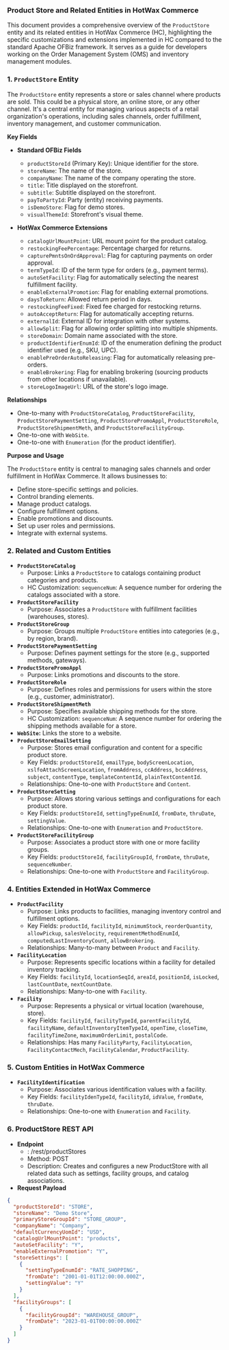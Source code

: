 ### Product Store and Related Entities in HotWax Commerce

This document provides a comprehensive overview of the `ProductStore` entity and its related entities in HotWax Commerce (HC), highlighting the specific customizations and extensions implemented in HC compared to the standard Apache OFBiz framework. It serves as a guide for developers working on the Order Management System (OMS) and inventory management modules.

### 1. `ProductStore` Entity

The `ProductStore` entity represents a store or sales channel where products are sold. This could be a physical store, an online store, or any other channel. It's a central entity for managing various aspects of a retail organization's operations, including sales channels, order fulfillment, inventory management, and customer communication.

**Key Fields**

*   **Standard OFBiz Fields**
    *   `productStoreId` (Primary Key): Unique identifier for the store.
    *   `storeName`: The name of the store.
    *   `companyName`: The name of the company operating the store.
    *   `title`: Title displayed on the storefront.
    *   `subtitle`: Subtitle displayed on the storefront.
    *   `payToPartyId`: Party (entity) receiving payments.
    *   `isDemoStore`: Flag for demo stores.
    *   `visualThemeId`: Storefront's visual theme.

*   **HotWax Commerce Extensions**
    *   `catalogUrlMountPoint`: URL mount point for the product catalog.
    *   `restockingFeePercentage`: Percentage charged for returns.
    *   `capturePmntsOnOrdApproval`: Flag for capturing payments on order approval.
    *   `termTypeId`: ID of the term type for orders (e.g., payment terms).
    *   `autoSetFacility`: Flag for automatically selecting the nearest fulfillment facility.
    *   `enableExternalPromotion`: Flag for enabling external promotions.
    *   `daysToReturn`: Allowed return period in days.
    *   `restockingFeeFixed`: Fixed fee charged for restocking returns.
    *   `autoAcceptReturn`: Flag for automatically accepting returns.
    *   `externalId`: External ID for integration with other systems.
    *   `allowSplit`: Flag for allowing order splitting into multiple shipments.
    *   `storeDomain`: Domain name associated with the store.
    *   `productIdentifierEnumId`: ID of the enumeration defining the product identifier used (e.g., SKU, UPC).
    *   `enablePreOrderAutoReleasing`: Flag for automatically releasing pre-orders.
    *   `enableBrokering`: Flag for enabling brokering (sourcing products from other locations if unavailable).
    *   `storeLogoImageUrl`: URL of the store's logo image.

**Relationships**

*   One-to-many with `ProductStoreCatalog`, `ProductStoreFacility`, `ProductStorePaymentSetting`, `ProductStorePromoAppl`, `ProductStoreRole`, `ProductStoreShipmentMeth`, and `ProductStoreFacilityGroup`.
*   One-to-one with `WebSite`.
*   One-to-one with `Enumeration` (for the product identifier).

**Purpose and Usage**

The `ProductStore` entity is central to managing sales channels and order fulfillment in HotWax Commerce. It allows businesses to:

*   Define store-specific settings and policies.
*   Control branding elements.
*   Manage product catalogs.
*   Configure fulfillment options.
*   Enable promotions and discounts.
*   Set up user roles and permissions.
*   Integrate with external systems.

### 2. Related and Custom Entities

*   **`ProductStoreCatalog`**
    *   Purpose: Links a `ProductStore` to catalogs containing product categories and products.
    *   HC Customization: `sequenceNum`: A sequence number for ordering the catalogs associated with a store.
*   **`ProductStoreFacility`**
    *   Purpose: Associates a `ProductStore` with fulfillment facilities (warehouses, stores).
*   **`ProductStoreGroup`**
    *   Purpose: Groups multiple `ProductStore` entities into categories (e.g., by region, brand).
*   **`ProductStorePaymentSetting`**
    *   Purpose: Defines payment settings for the store (e.g., supported methods, gateways).
*   **`ProductStorePromoAppl`**
    *   Purpose: Links promotions and discounts to the store.
*   **`ProductStoreRole`**
    *   Purpose: Defines roles and permissions for users within the store (e.g., customer, administrator).
*   **`ProductStoreShipmentMeth`**
    *   Purpose: Specifies available shipping methods for the store.
    *   HC Customization: `sequenceNum`: A sequence number for ordering the shipping methods available for a store.
*   **`WebSite`:** Links the store to a website.
*   **`ProductStoreEmailSetting`**
    *   Purpose: Stores email configuration and content for a specific product store.
    *   Key Fields: `productStoreId`, `emailType`, `bodyScreenLocation`, `xslfoAttachScreenLocation`, `fromAddress`, `ccAddress`, `bccAddress`, `subject`, `contentType`, `templateContentId`, `plainTextContentId`.
    *   Relationships: One-to-one with `ProductStore` and `Content`.
*   **`ProductStoreSetting`**
    *   Purpose: Allows storing various settings and configurations for each product store.
    *   Key Fields: `productStoreId`, `settingTypeEnumId`, `fromDate`, `thruDate`, `settingValue`.
    *   Relationships: One-to-one with `Enumeration` and `ProductStore`.
*   **`ProductStoreFacilityGroup`**
    *   Purpose: Associates a product store with one or more facility groups.
    *   Key Fields: `productStoreId`, `facilityGroupId`, `fromDate`, `thruDate`, `sequenceNumber`.
    *   Relationships: One-to-one with `ProductStore` and `FacilityGroup`.

### 4. Entities Extended in HotWax Commerce

*   **`ProductFacility`**
    *   Purpose: Links products to facilities, managing inventory control and fulfillment options.
    *   Key Fields: `productId`, `facilityId`, `minimumStock`, `reorderQuantity`, `allowPickup`, `salesVelocity`, `requirementMethodEnumId`, `computedLastInventoryCount`, `allowBrokering`.
    *   Relationships: Many-to-many between `Product` and `Facility`.
*   **`FacilityLocation`**
    *   Purpose: Represents specific locations within a facility for detailed inventory tracking.
    *   Key Fields: `facilityId`, `locationSeqId`, `areaId`, `positionId`, `isLocked`, `lastCountDate`, `nextCountDate`.
    *   Relationships: Many-to-one with `Facility`.
*   **`Facility`**
    *   Purpose: Represents a physical or virtual location (warehouse, store).
    *   Key Fields: `facilityId`, `facilityTypeId`, `parentFacilityId`, `facilityName`, `defaultInventoryItemTypeId`, `openTime`, `closeTime`, `facilityTimeZone`, `maximumOrderLimit`, `postalCode`.
    *   Relationships: Has many `FacilityParty`, `FacilityLocation`, `FacilityContactMech`, `FacilityCalendar`, `ProductFacility`.

### 5. Custom Entities in HotWax Commerce

*   **`FacilityIdentification`**
    *   Purpose: Associates various identification values with a facility.
    *   Key Fields: `facilityIdenTypeId`, `facilityId`, `idValue`, `fromDate`, `thruDate`.
    *   Relationships: One-to-one with `Enumeration` and `Facility`.


### 6. ProductStore REST API

*   **Endpoint**
    *   : /rest/productStores
    *   Method: POST
    *   Description: Creates and configures a new ProductStore with all related data such as settings, facility groups, and catalog associations.
*   **Request Payload**

```json
{
  "productStoreId": "STORE",
  "storeName": "Demo Store",
  "primaryStoreGroupId": "STORE_GROUP",
  "companyName": "Company",
  "defaultCurrencyUomId": "USD",
  "catalogUrlMountPoint": "products",
  "autoSetFacility": "Y",
  "enableExternalPromotion": "Y",
  "storeSettings": [
    {
      "settingTypeEnumId": "RATE_SHOPPING",
      "fromDate": "2001-01-01T12:00:00.000Z",
      "settingValue": "Y"
    }
  ],
  "facilityGroups": [
    {
      "facilityGroupId": "WAREHOUSE_GROUP",
      "fromDate": "2023-01-01T00:00:00.000Z"
    }
  ]
}
```